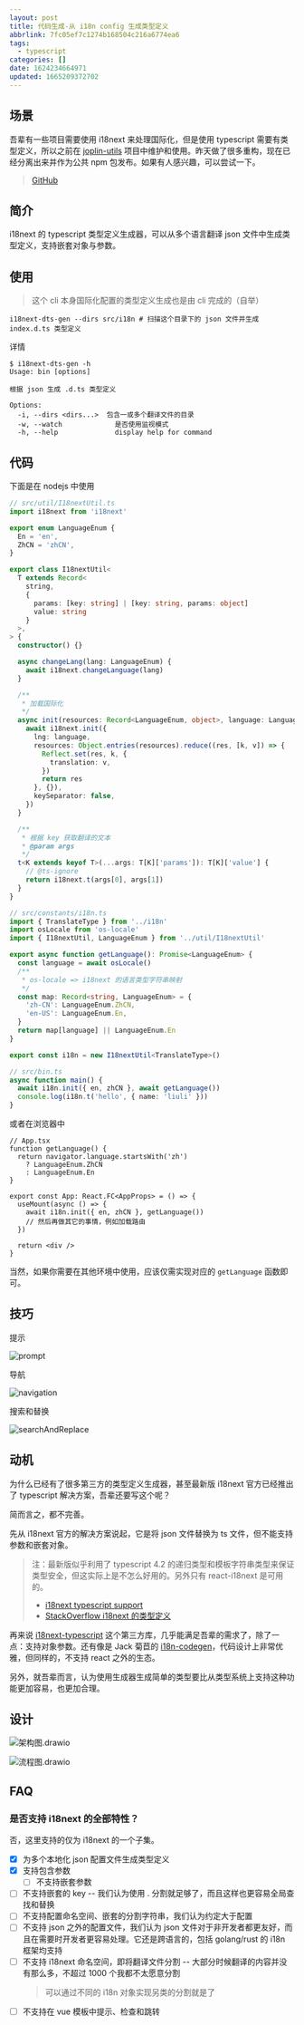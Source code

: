 ```yaml
---
layout: post
title: 代码生成-从 i18n config 生成类型定义
abbrlink: 7fc05ef7c1274b168504c216a6774ea6
tags:
  - typescript
categories: []
date: 1624234664971
updated: 1665209372702
---
```


## 场景

吾辈有一些项目需要使用 i18next 来处理国际化，但是使用 typescript 需要有类型定义，所以之前在 [joplin-utils](https://github.com/rxliuli/joplin-utils) 项目中维护和使用。昨天做了很多重构，现在已经分离出来并作为公共 npm 包发布。如果有人感兴趣，可以尝试一下。

> [GitHub](https://github.com/rxliuli/liuli-tools/tree/master/libs/i18next-dts-gen)

## 简介

i18next 的 typescript 类型定义生成器，可以从多个语言翻译 json 文件中生成类型定义，支持嵌套对象与参数。

## 使用

> 这个 cli 本身国际化配置的类型定义生成也是由 cli 完成的（自举）

```shell
i18next-dts-gen --dirs src/i18n # 扫描这个目录下的 json 文件并生成 index.d.ts 类型定义
```

详情

```shell
$ i18next-dts-gen -h
Usage: bin [options]

根据 json 生成 .d.ts 类型定义

Options:
  -i, --dirs <dirs...>  包含一或多个翻译文件的目录
  -w, --watch             是否使用监视模式
  -h, --help              display help for command
```

## 代码

下面是在 nodejs 中使用

```ts
// src/util/I18nextUtil.ts
import i18next from 'i18next'

export enum LanguageEnum {
  En = 'en',
  ZhCN = 'zhCN',
}

export class I18nextUtil<
  T extends Record<
    string,
    {
      params: [key: string] | [key: string, params: object]
      value: string
    }
  >,
> {
  constructor() {}

  async changeLang(lang: LanguageEnum) {
    await i18next.changeLanguage(lang)
  }

  /**
   * 加载国际化
   */
  async init(resources: Record<LanguageEnum, object>, language: LanguageEnum) {
    await i18next.init({
      lng: language,
      resources: Object.entries(resources).reduce((res, [k, v]) => {
        Reflect.set(res, k, {
          translation: v,
        })
        return res
      }, {}),
      keySeparator: false,
    })
  }

  /**
   * 根据 key 获取翻译的文本
   * @param args
   */
  t<K extends keyof T>(...args: T[K]['params']): T[K]['value'] {
    // @ts-ignore
    return i18next.t(args[0], args[1])
  }
}
```

```ts
// src/constants/i18n.ts
import { TranslateType } from '../i18n'
import osLocale from 'os-locale'
import { I18nextUtil, LanguageEnum } from '../util/I18nextUtil'

export async function getLanguage(): Promise<LanguageEnum> {
  const language = await osLocale()
  /**
   * os-locale => i18next 的语言类型字符串映射
   */
  const map: Record<string, LanguageEnum> = {
    'zh-CN': LanguageEnum.ZhCN,
    'en-US': LanguageEnum.En,
  }
  return map[language] || LanguageEnum.En
}

export const i18n = new I18nextUtil<TranslateType>()
```

```ts
// src/bin.ts
async function main() {
  await i18n.init({ en, zhCN }, await getLanguage())
  console.log(i18n.t('hello', { name: 'liuli' }))
}
```

或者在浏览器中

```tsx
// App.tsx
function getLanguage() {
  return navigator.language.startsWith('zh')
    ? LanguageEnum.ZhCN
    : LanguageEnum.En
}

export const App: React.FC<AppProps> = () => {
  useMount(async () => {
    await i18n.init({ en, zhCN }, getLanguage())
    // 然后再做其它的事情，例如加载路由
  })

  return <div />
}
```

当然，如果你需要在其他环境中使用，应该仅需实现对应的 `getLanguage` 函数即可。

## 技巧

提示

![prompt](/resources/e4b7c0ed2d1b445b8309839cd041cf36.gif)

导航

![navigation](/resources/86cc0f02cb594abebe57ba79c8d46f72.gif)

搜索和替换

![searchAndReplace](/resources/990fd29f95134939a6f4bcf1670d20f4.gif)

## 动机

为什么已经有了很多第三方的类型定义生成器，甚至最新版 i18next 官方已经推出了 typescript 解决方案，吾辈还要写这个呢？

简而言之，都不完善。

先从 i18next 官方的解决方案说起，它是将 json 文件替换为 ts 文件，但不能支持参数和嵌套对象。

> 注：最新版似乎利用了 typescript 4.2 的递归类型和模板字符串类型来保证类型安全，但这实际上是不怎么好用的。另外只有 react-i18next 是可用的。
>
> - [i18next typescript support](https://react.i18next.com/latest/typescript)
> - [StackOverflow i18next 的类型定义](https://stackoverflow.com/questions/58277973/how-to-type-check-i18n-dictionaries-with-typescript/58308279#58308279)

再来说 [i18next-typescript](https://github.com/LFDM/i18next-typescript) 这个第三方库，几乎能满足吾辈的需求了，除了一点：支持对象参数。还有像是 Jack 菊苣的 [i18n-codegen](https://github.com/Jack-Works/i18n-codegen)，代码设计上非常优雅，但同样的，不支持 react 之外的生态。

另外，就吾辈而言，认为使用生成器生成简单的类型要比从类型系统上支持这种功能更加容易，也更加合理。

## 设计

![架构图.drawio](/resources/c727af69d9ba4ab9b0a1000a22c15270.svg)

![流程图.drawio](/resources/7638d5932f57424c8133822e113a0650.svg)

## FAQ

### 是否支持 i18next 的全部特性？

否，这里支持的仅为 i18next 的一个子集。

- [x] 为多个本地化 json 配置文件生成类型定义
- [x] 支持包含参数
  - [ ] 不支持嵌套参数
- [ ] 不支持嵌套的 key -- 我们认为使用 . 分割就足够了，而且这样也更容易全局查找和替换
- [ ] 不支持配置命名空间、嵌套的分割字符串，我们认为约定大于配置
- [ ] 不支持 json 之外的配置文件，我们认为 json 文件对于非开发者都更友好，而且在需要时开发者更容易处理。它还是跨语言的，包括 golang/rust 的 i18n 框架均支持
- [ ] 不支持 i18next 命名空间，即将翻译文件分割 -- 大部分时候翻译的内容并没有那么多，不超过 1000 个我都不太愿意分割
  > 可以通过不同的 i18n 对象实现另类的分割就是了
- [ ] 不支持在 vue 模板中提示、检查和跳转
